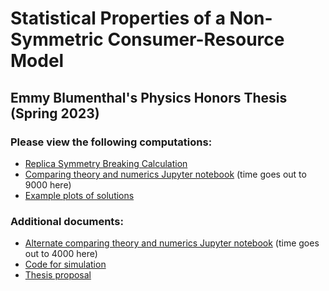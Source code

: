 # Statistical Properties of a Non-Symmetric Consumer-Resource Model

## Emmy Blumenthal's Physics Honors Thesis (Spring 2023)

### Please view the following computations: 

* [Replica Symmetry Breaking Calculation](RSB/rsb.pdf)
* [Comparing theory and numerics Jupyter notebook](simulation-scripts/experiment8/experiment-8-results.ipynb) (time goes out to 9000 here)
* [Example plots of solutions](example-sols)

### Additional documents:

* [Alternate comparing theory and numerics Jupyter notebook](simulation-scripts/experiment7-analysis/experiment-7-results.ipynb) (time goes out to 4000 here)
* [Code for simulation](simulation-scripts/experiment8/solve_asymmetric_CRM-multithread.jl)
* [Thesis proposal](Honors&#32;Thesis&#32;Application/proposal.pdf)

